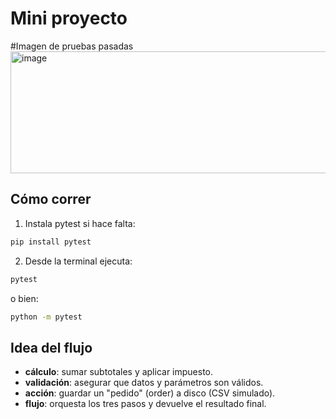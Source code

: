 # Mini proyecto

#Imagen de pruebas pasadas
<img width="1459" height="195" alt="image" src="https://github.com/user-attachments/assets/3fb6475f-827d-4d26-8d02-944f5e4dfb7e" />


## Cómo correr
1) Instala pytest si hace falta:
```bash
pip install pytest
```
2) Desde la terminal ejecuta:
```bash
pytest
```
o bien:
```bash
python -m pytest
```

## Idea del flujo
- **cálculo**: sumar subtotales y aplicar impuesto.
- **validación**: asegurar que datos y parámetros son válidos.
- **acción**: guardar un "pedido" (order) a disco (CSV simulado).
- **flujo**: orquesta los tres pasos y devuelve el resultado final.
